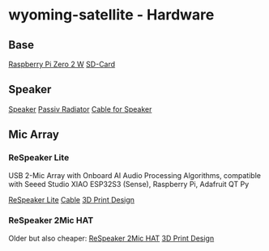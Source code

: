 # wyoming-satellite - Hardware

## Base

[Raspberry Pi Zero 2 W](https://www.raspberrypi.com/products/raspberry-pi-zero-2-w/)
[SD-Card](...)

## Speaker

[Speaker](https://www.laskakit.cz/2-reproduktory-bose-10w-4-40mm--klon/)
[Passiv Radiator](https://www.laskakit.cz/bose-pasivni-membrana-pro-soundlink-mini--klon/)
[Cable for Speaker](...)

## Mic Array

### ReSpeaker Lite

USB 2-Mic Array with Onboard AI Audio Processing Algorithms, 
compatible with Seeed Studio XIAO ESP32S3 (Sense), Raspberry Pi, Adafruit QT Py

[ReSpeaker Lite](https://www.seeedstudio.com/ReSpeaker-Lite-p-5928.html?srsltid=AfmBOopODKrejEe7WIXSLV5fjLuhhK8PO-AXG3WnDI1N1pwBu-PTWQHf)
[Cable](https://de.aliexpress.com/item/1005004792246478.html?spm=a2g0o.order_list.order_list_main.5.4dac5c5fKkDzIc&gatewayAdapt=glo2deu)
[3D Print Design](...)

### ReSpeaker 2Mic HAT

Older but also cheaper:
[ReSpeaker 2Mic HAT](https://wiki.keyestudio.com/Ks0314_keyestudio_ReSpeaker_2-Mic_Pi_HAT_V1.0)
[3D Print Design](...)


